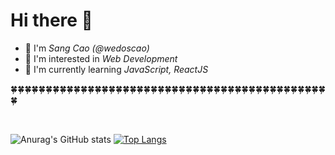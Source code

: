 <h1 class="heading">Hi there 👋</h1>
<ul>
    <li>🌠 I'm <em>Sang Cao (@wedoscao)</em></li>
    <li>💟 I'm interested in <em>Web Development</em></li>
    <li>📖 I'm currently learning <em>JavaScript, ReactJS</em></li>
</ul>

🍀🍀🍀🍀🍀🍀🍀🍀🍀🍀🍀🍀🍀🍀🍀🍀🍀🍀🍀🍀🍀🍀🍀🍀🍀🍀🍀🍀🍀🍀🍀🍀🍀🍀🍀🍀🍀🍀🍀🍀🍀🍀🍀🍀🍀🍀

<br />

![Anurag's GitHub stats](https://github-readme-stats.vercel.app/api?username=wedoscao&show_icons=true&theme=radical)
<span></span>
[![Top Langs](https://github-readme-stats.vercel.app/api/top-langs/?username=wedoscao&langs_count=8)](https://github.com/anuraghazra/github-readme-stats)

